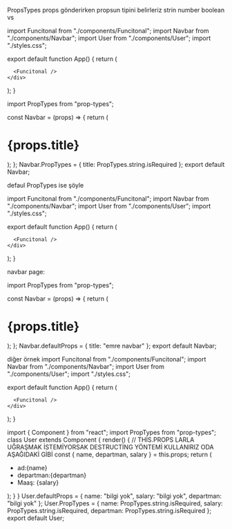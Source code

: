PropsTypes 
props gönderirken propsun tipini belirleriz strin number boolean vs

import Funcitonal from "./components/Funcitonal";
import Navbar from "./components/Navbar";
import User from "./components/User";
import "./styles.css";

export default function App() {
  return (
    <div className="App">
      <Navbar title="User app 3" />
      <User name="emre" salary="5000" departman="Bilişim" />

      <Funcitonal />
    </div>
  );
}


import PropTypes from "prop-types";

const Navbar = (props) => {
  return (
    <div>
      <h1>{props.title} </h1>
    </div>
  );
};
Navbar.PropTypes = {
  title: PropTypes.string.isRequired
};
export default Navbar;


defaul PropTypes ise şöyle 

import Funcitonal from "./components/Funcitonal";
import Navbar from "./components/Navbar";
import User from "./components/User";
import "./styles.css";

export default function App() {
  return (
    <div className="App">
      <Navbar />
      <User name="emre" salary="5000" departman="Bilişim" />

      <Funcitonal />
    </div>
  );
}

navbar page:

import PropTypes from "prop-types";

const Navbar = (props) => {
  return (
    <div>
      <h1>{props.title} </h1>
    </div>
  );
};
Navbar.defaultProps = {
  title: "emre navbar"
};
export default Navbar;

diğer örnek
import Funcitonal from "./components/Funcitonal";
import Navbar from "./components/Navbar";
import User from "./components/User";
import "./styles.css";

export default function App() {
  return (
    <div className="App">
      <Navbar title="User app 3" />
      <User name="emre" departman="Bilişim" />

      <Funcitonal />
    </div>
  );
}

import { Component } from "react";
import PropTypes from "prop-types";
class User extends Component {
  render() {
    // THİS.PROPS LARLA UĞRAŞMAK İSTEMİYORSAK DESTRUCTİNG YÖNTEMİ KULLANIRIZ ODA AŞAĞIDAKİ GİBİ
    const { name, departman, salary } = this.props;
    return (
      <div>
        <ul>
          <li>ad:{name} </li>
          <li>departman:{departman} </li>
          <li>Maaş: {salary}</li>
        </ul>
      </div>
    );
  }
}
User.defaultProps = {
  name: "bilgi yok",
  salary: "bilgi yok",
  departman: "bilgi yok"
};
User.PropTypes = {
  name: PropTypes.string.isRequired,
  salary: PropTypes.string.isRequired,
  departman: PropTypes.string.isRequired
};
export default User;
